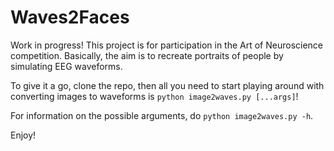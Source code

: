# Waves2Faces
Work in progress! This project is for participation in the Art of Neuroscience competition. Basically, the aim is to recreate portraits of people by simulating EEG waveforms.

To give it a go, clone the repo, then all you need to start playing around with converting images to waveforms is `python image2waves.py [...args]`!

For information on the possible arguments, do `python image2waves.py -h`.

Enjoy!
